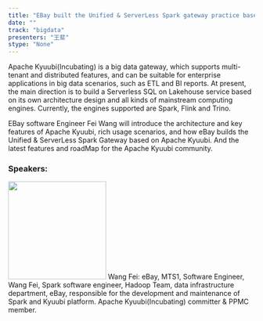 ```yaml
---
title: "EBay built the Unified & ServerLess Spark gateway practice based on Apache Kyuubi(Incubating)"
date: "" 
track: "bigdata"
presenters: "王斐"
stype: "None"
---
```

Apache Kyuubi(Incubating) is a big data gateway, which supports multi-tenant and distributed features, and can be suitable for enterprise applications in big data scenarios, such as ETL and BI reports. At present, the main direction is to build a Serverless SQL on Lakehouse service based on its own architecture design and all kinds of mainstream computing engines. Currently, the engines supported are Spark, Flink and Trino.

EBay software Engineer Fei Wang will introduce the architecture and key features of Apache Kyuubi, rich usage scenarios, and how eBay builds the Unified & ServerLess Spark Gateway based on Apache Kyuubi. And the latest features and roadMap for the Apache Kyuubi community.
 ### Speakers: 
 <img src="images/speaker/1061.png" width="200" />
 Wang Fei: eBay, MTS1, Software Engineer, Wang Fei, Spark software engineer, Hadoop Team, data infrastructure department, eBay, responsible for the development and maintenance of Spark and Kyuubi platform. Apache Kyuubi(Incubating) committer & PPMC member.
 